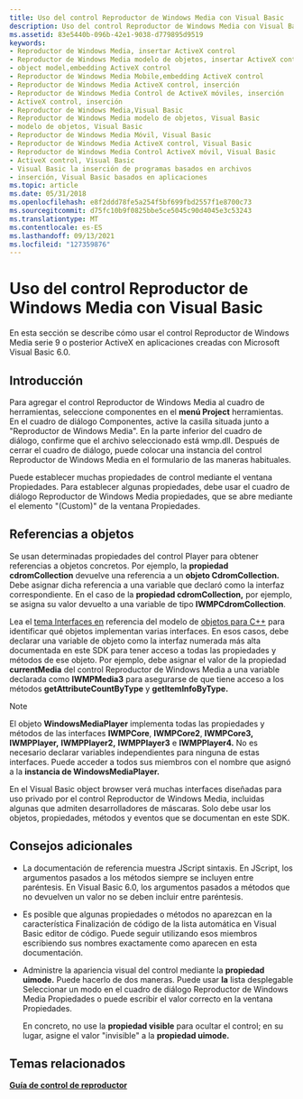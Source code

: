 ```yaml
---
title: Uso del control Reproductor de Windows Media con Visual Basic
description: Uso del control Reproductor de Windows Media con Visual Basic
ms.assetid: 83e5440b-096b-42e1-9038-d779895d9519
keywords:
- Reproductor de Windows Media, insertar ActiveX control
- Reproductor de Windows Media modelo de objetos, insertar ActiveX control
- object model,embedding ActiveX control
- Reproductor de Windows Media Mobile,embedding ActiveX control
- Reproductor de Windows Media ActiveX control, inserción
- Reproductor de Windows Media Control de ActiveX móviles, inserción
- ActiveX control, inserción
- Reproductor de Windows Media,Visual Basic
- Reproductor de Windows Media modelo de objetos, Visual Basic
- modelo de objetos, Visual Basic
- Reproductor de Windows Media Móvil, Visual Basic
- Reproductor de Windows Media ActiveX control, Visual Basic
- Reproductor de Windows Media Control ActiveX móvil, Visual Basic
- ActiveX control, Visual Basic
- Visual Basic la inserción de programas basados en archivos
- inserción, Visual Basic basados en aplicaciones
ms.topic: article
ms.date: 05/31/2018
ms.openlocfilehash: e8f2ddd78fe5a254f5bf699fbd2557f1e8700c73
ms.sourcegitcommit: d75fc10b9f0825bbe5ce5045c90d4045e3c53243
ms.translationtype: MT
ms.contentlocale: es-ES
ms.lasthandoff: 09/13/2021
ms.locfileid: "127359876"
---
```

# <a name="using-the-windows-media-player-control-with-visual-basic"></a>Uso del control Reproductor de Windows Media con Visual Basic

En esta sección se describe cómo usar el control Reproductor de Windows Media serie 9 o posterior ActiveX en aplicaciones creadas con Microsoft Visual Basic 6.0.

## <a name="getting-started"></a>Introducción

Para agregar el control Reproductor de Windows Media al cuadro  de herramientas, seleccione componentes en el **menú Project** herramientas. En el cuadro de diálogo Componentes, active la casilla situada junto a "Reproductor de Windows Media". En la parte inferior del cuadro de diálogo, confirme que el archivo seleccionado está wmp.dll. Después de cerrar el cuadro de diálogo, puede colocar una instancia del control Reproductor de Windows Media en el formulario de las maneras habituales.

Puede establecer muchas propiedades de control mediante el ventana Propiedades. Para establecer algunas propiedades, debe usar el cuadro de diálogo Reproductor de Windows Media propiedades, que se abre mediante el elemento "(Custom)" de la ventana Propiedades.

## <a name="object-references"></a>Referencias a objetos

Se usan determinadas propiedades del control Player para obtener referencias a objetos concretos. Por ejemplo, la **propiedad cdromCollection** devuelve una referencia a un **objeto CdromCollection.** Debe asignar dicha referencia a una variable que declaró como la interfaz correspondiente. En el caso de la **propiedad cdromCollection,** por ejemplo, se asigna su valor devuelto a una variable de tipo **IWMPCdromCollection**.

Lea el [tema Interfaces en](interfaces.md) referencia del modelo de [objetos para C++](object-model-reference-for-c.md) para identificar qué objetos implementan varias interfaces. En esos casos, debe declarar una variable de objeto como la interfaz numerada más alta documentada en este SDK para tener acceso a todas las propiedades y métodos de ese objeto. Por ejemplo, debe asignar el valor de la propiedad **currentMedia** del control Reproductor de Windows Media a una variable declarada como **IWMPMedia3** para asegurarse de que tiene acceso a los métodos **getAttributeCountByType** y **getItemInfoByType.**

> [!Note]  
> El objeto **WindowsMediaPlayer** implementa todas las propiedades y métodos de las interfaces **IWMPCore**, **IWMPCore2**, **IWMPCore3,** **IWMPPlayer,** **IWMPPlayer2,** **IWMPPlayer3** e **IWMPPlayer4.** No es necesario declarar variables independientes para ninguna de estas interfaces. Puede acceder a todos sus miembros con el nombre que asignó a la **instancia de WindowsMediaPlayer.**

 

En el Visual Basic object browser verá muchas interfaces diseñadas para uso privado por el control Reproductor de Windows Media, incluidas algunas que admiten desarrolladores de máscaras. Solo debe usar los objetos, propiedades, métodos y eventos que se documentan en este SDK.

## <a name="additional-tips"></a>Consejos adicionales

-   La documentación de referencia muestra JScript sintaxis. En JScript, los argumentos pasados a los métodos siempre se incluyen entre paréntesis. En Visual Basic 6.0, los argumentos pasados a métodos que no devuelven un valor no se deben incluir entre paréntesis.
-   Es posible que algunas propiedades o métodos no aparezcan en la característica Finalización de código de la lista automática en Visual Basic editor de código. Puede seguir utilizando esos miembros escribiendo sus nombres exactamente como aparecen en esta documentación.
-   Administre la apariencia visual del control mediante la **propiedad uimode.** Puede hacerlo de dos maneras. Puede usar **la** lista desplegable Seleccionar un modo en el cuadro de diálogo Reproductor de Windows Media Propiedades o puede escribir el valor correcto en la ventana Propiedades.

    En concreto, no use la **propiedad visible** para ocultar el control; en su lugar, asigne el valor "invisible" a la **propiedad uimode.**

## <a name="related-topics"></a>Temas relacionados

<dl> <dt>

[**Guía de control de reproductor**](player-control-guide.md)
</dt> </dl>

 

 




